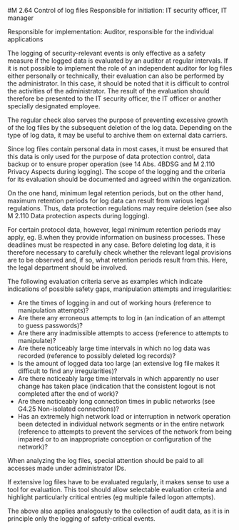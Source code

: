 #M 2.64 Control of log files
Responsible for initiation: IT security officer, IT manager

Responsible for implementation: Auditor, responsible for the individual applications

The logging of security-relevant events is only effective as a safety measure if the logged data is evaluated by an auditor at regular intervals. If it is not possible to implement the role of an independent auditor for log files either personally or technically, their evaluation can also be performed by the administrator. In this case, it should be noted that it is difficult to control the activities of the administrator. The result of the evaluation should therefore be presented to the IT security officer, the IT officer or another specially designated employee.

The regular check also serves the purpose of preventing excessive growth of the log files by the subsequent deletion of the log data. Depending on the type of log data, it may be useful to archive them on external data carriers.

Since log files contain personal data in most cases, it must be ensured that this data is only used for the purpose of data protection control, data backup or to ensure proper operation (see   14 Abs. 4BDSG and M 2.110 Privacy Aspects during logging). The scope of the logging and the criteria for its evaluation should be documented and agreed within the organization.

On the one hand, minimum legal retention periods, but on the other hand, maximum retention periods for log data can result from various legal regulations. Thus, data protection regulations may require deletion (see also M 2.110 Data protection aspects during logging).

For certain protocol data, however, legal minimum retention periods may apply, eg. B.when they provide information on business processes. These deadlines must be respected in any case. Before deleting log data, it is therefore necessary to carefully check whether the relevant legal provisions are to be observed and, if so, what retention periods result from this. Here, the legal department should be involved.

The following evaluation criteria serve as examples which indicate indications of possible safety gaps, manipulation attempts and irregularities:

* Are the times of logging in and out of working hours (reference to manipulation attempts)?
* Are there any erroneous attempts to log in (an indication of an attempt to guess passwords)?
* Are there any inadmissible attempts to access (reference to attempts to manipulate)?
* Are there noticeably large time intervals in which no log data was recorded (reference to possibly deleted log records)?
* Is the amount of logged data too large (an extensive log file makes it difficult to find any irregularities)?
* Are there noticeably large time intervals in which apparently no user change has taken place (indication that the consistent logout is not completed after the end of work)?
* Are there noticeably long connection times in public networks (see G4.25 Non-isolated connections)?
* Has an extremely high network load or interruption in network operation been detected in individual network segments or in the entire network (reference to attempts to prevent the services of the network from being impaired or to an inappropriate conception or configuration of the network)?


When analyzing the log files, special attention should be paid to all accesses made under administrator IDs.

If extensive log files have to be evaluated regularly, it makes sense to use a tool for evaluation. This tool should allow selectable evaluation criteria and highlight particularly critical entries (eg multiple failed logon attempts).

The above also applies analogously to the collection of audit data, as it is in principle only the logging of safety-critical events.



